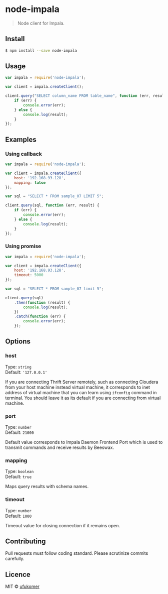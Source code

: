 # node-impala

> Node client for Impala.

## Install

```sh
$ npm install --save node-impala
```

## Usage

```js
var impala = require('node-impala');

var client = impala.createClient();

client.query("SELECT column_name FROM table_name", function (err, result) {
    if (err) {
        console.error(err);
    } else {
        console.log(result);
    }
});
```

## Examples

### Using callback

```js
var impala = require('node-impala');

var client = impala.createClient({
    host: '192.168.93.128',
    mapping: false
});

var sql = "SELECT * FROM sample_07 LIMIT 5";

client.query(sql, function (err, result) {
    if (err) {
        console.error(err);
    } else {
        console.log(result);
    }
});
```

### Using promise

```js
var impala = require('node-impala');

var client = impala.createClient({
    host: '192.168.93.128',
    timeout: 5000
});

var sql = "SELECT * FROM sample_07 limit 5";

client.query(sql)
    .then(function (result) {
        console.log(result);
    })
    .catch(function (err) {
        console.error(err);
    });
```

## Options

### host

Type: `string`<br>
Default: `'127.0.0.1'`

If you are connecting Thrift Server remotely, such as
connecting Cloudera from your host machine instead virtual
machine, it corresponds to inet address of virtual machine
that you can learn using `ifconfig` command in terminal.
You should leave it as its default if you are connecting from
virtual machine.

### port

Type: `number`<br>
Default: `21000`

Default value corresponds to Impala Daemon Frontend Port which
is used to transmit commands and receive results by Beeswax.

### mapping

Type: `boolean`<br>
Default: `true`

Maps query results with schema names.

### timeout

Type: `number`<br>
Default: `1000`

Timeout value for closing connection if it remains open.

## Contributing

Pull requests must follow coding standard. Please scrutinize
commits carefully.

## Licence

MIT © [ufukomer](http://ufukomer.com)

